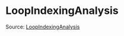 # LoopIndexingAnalysis

Source: [LoopIndexingAnalysis](../csrc/device_lower/analysis/index_compute.h#L178)
